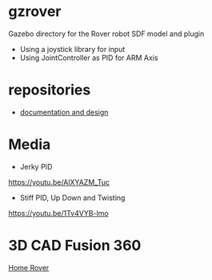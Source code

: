 # gzrover
Gazebo directory for the Rover robot SDF model and plugin

- Using a joystick library for input
- Using JointController as PID for ARM Axis

# repositories
* [documentation and design](https://github.com/Roblibs/rovdesign)

# Media
- Jerky PID

https://youtu.be/AlXYAZM_Tuc

- Stiff PID, Up Down and Twisting

https://youtu.be/1Tv4VYB-lmo

# 3D CAD Fusion 360
[Home Rover](http://a360.co/2x9UzpX)
